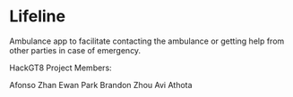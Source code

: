 # Lifeline
Ambulance app to facilitate contacting the ambulance or getting help from other parties in case of emergency.

HackGT8 Project
Members:

Afonso Zhan
Ewan Park
Brandon Zhou
Avi Athota
